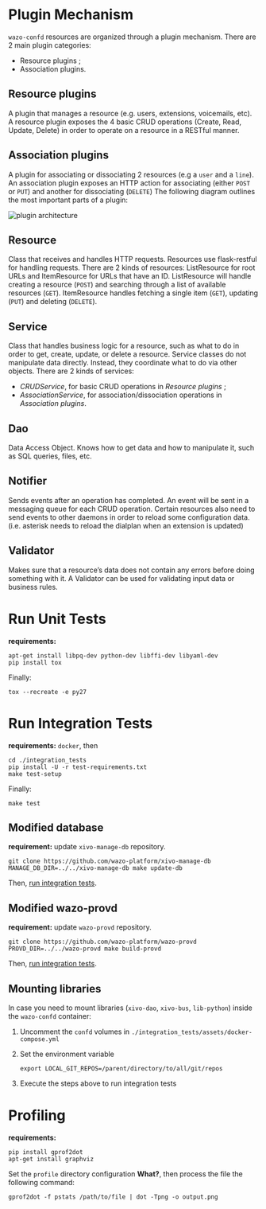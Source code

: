 # Plugin Mechanism

`wazo-confd` resources are organized through a plugin mechanism. There are 2
main plugin categories:

* Resource plugins ;
* Association plugins.

## Resource plugins

A plugin that manages a resource (e.g. users, extensions, voicemails, etc). A
resource plugin exposes the 4 basic CRUD operations (Create, Read, Update,
Delete) in order to operate on a resource in a RESTful manner.

## Association plugins

A plugin for associating or dissociating 2 resources (e.g a `user` and a
`line`). An association plugin exposes an HTTP action for associating (either
`POST` or `PUT`) and another for dissociating (`DELETE`)
The following diagram outlines the most important parts of a plugin:

![plugin architecture](https://wazo.readthedocs.io/en/latest/_images/wazo-confd-plugin-architecture.png)

## Resource

Class that receives and handles HTTP requests. Resources use flask-restful for
handling requests.
There are 2 kinds of resources: ListResource for root URLs and ItemResource for
URLs that have an ID. ListResource will handle creating a resource (`POST`) and
searching through a list of available resources (`GET`).  ItemResource handles
fetching a single item (`GET`), updating (`PUT`) and deleting (`DELETE`).

## Service

Class that handles business logic for a resource, such as what to do in order
to get, create, update, or delete a resource. Service classes do not manipulate
data directly.  Instead, they coordinate what to do via other objects.
There are 2 kinds of services:

* _CRUDService_, for basic CRUD operations in _Resource plugins_ ;
* _AssociationService_, for association/dissociation operations in _Association plugins_.

## Dao

Data Access Object. Knows how to get data and how to manipulate it, such as SQL
queries, files, etc.

## Notifier

Sends events after an operation has completed. An event will be sent in a
messaging queue for each CRUD operation. Certain resources also need to send
events to other daemons in order to reload some configuration data. (i.e.
asterisk needs to reload the dialplan when an extension is updated)

## Validator

Makes sure that a resource’s data does not contain any errors before doing
something with it. A Validator can be used for validating input data or
business rules.


# Run Unit Tests

**requirements:**
```
apt-get install libpq-dev python-dev libffi-dev libyaml-dev
pip install tox
```

Finally:

    tox --recreate -e py27

# Run Integration Tests
[integration-tests]: #run-integration-tests

**requirements:** `docker`, then

```
cd ./integration_tests
pip install -U -r test-requirements.txt
make test-setup
```

Finally:

    make test

## Modified database

**requirement:** update `xivo-manage-db` repository.

    git clone https://github.com/wazo-platform/xivo-manage-db
    MANAGE_DB_DIR=../../xivo-manage-db make update-db

Then, [run integration tests][integration-tests].

## Modified wazo-provd

**requirement:** update `wazo-provd` repository.

    git clone https://github.com/wazo-platform/wazo-provd
    PROVD_DIR=../../wazo-provd make build-provd

Then, [run integration tests][integration-tests].

## Mounting libraries

In case you need to mount libraries (`xivo-dao`, `xivo-bus`, `lib-python`) inside the `wazo-confd` container:

1. Uncomment the `confd` volumes in `./integration_tests/assets/docker-compose.yml`
2. Set the environment variable

       export LOCAL_GIT_REPOS=/parent/directory/to/all/git/repos

3. Execute the steps above to run integration tests

# Profiling

**requirements:**

    pip install gprof2dot
    apt-get install graphviz

Set the `profile` directory configuration **What?**, then process the file the following command:

    gprof2dot -f pstats /path/to/file | dot -Tpng -o output.png
